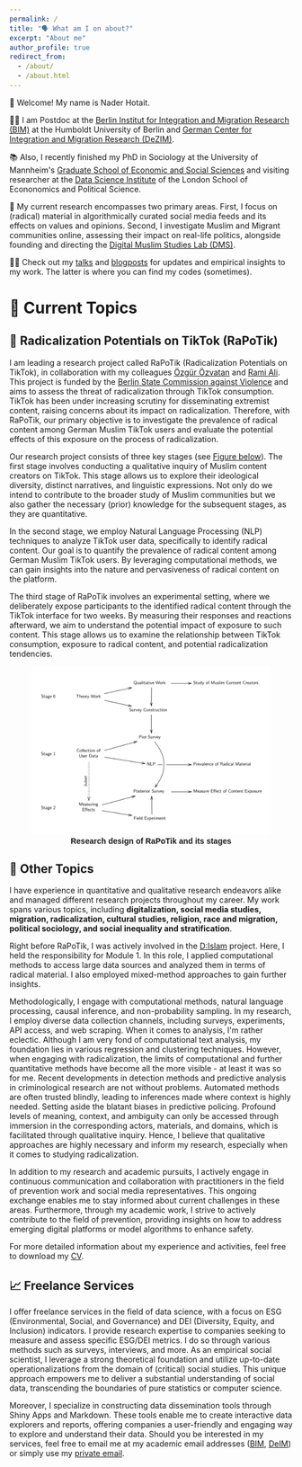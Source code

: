 ```yaml
---
permalink: /
title: "🗣 What am I on about?"
excerpt: "About me"
author_profile: true
redirect_from: 
  - /about/
  - /about.html
---
```


👋 Welcome! My name is Nader Hotait.<br>

👨‍💻 I am Postdoc at the [Berlin Institut for Integration and Migration Research (BIM)](https://www.bim.hu-berlin.de/de/bim) at the Humboldt University of Berlin and [German Center for Integration and Migration Research (DeZIM)](https://www.dezim-institut.de).<br>

📚 Also, I recently finished my PhD in Sociology at the University of Mannheim's [Graduate School of Economic and Social Sciences](https://www.uni-mannheim.de/gess/) and visiting researcher at the [Data Science Institute](https://www.lse.ac.uk/DSI) of the London School of Econonomics and Political Science.<br>

🔬 My current research encompasses two primary areas. First, I focus on (radical) material in algorithmically curated social media feeds and its effects on values and opinions. Second, I investigate Muslim and Migrant communities online, assessing their impact on real-life politics, alongside founding and directing the [Digital Muslim Studies Lab (DMS)](https://digitalmuslimstudies.com/).

👨‍🏫 Check out my [talks](/talks) and [blogposts](/year-archive) for updates and empirical insights to my work. The latter is where you can find my codes (sometimes).

# 📓 Current Topics
## 📱 Radicalization Potentials on TikTok (RaPoTik)
I am leading a research project called RaPoTik (Radicalization Potentials on TikTok), in collaboration with my colleagues [Özgür Özvatan](https://twitter.com/OzgurOzvatan) and [Rami Ali](https://twitter.com/DerRami_). This project is funded by the [Berlin State Commission against Violence](https://www.berlin.de/lb/lkbgg/) and aims to assess the threat of radicalization through TikTok consumption. TikTok has been under increasing scrutiny for disseminating extremist content, raising concerns about its impact on radicalization. Therefore, with RaPoTik, our primary objective is to investigate the prevalence of radical content among German Muslim TikTok users and evaluate the potential effects of this exposure on the process of radicalization.

Our research project consists of three key stages (see <a href="#rapotik-image">Figure below</a>). The first stage involves conducting a qualitative inquiry of Muslim content creators on TikTok. This stage allows us to explore their ideological diversity, distinct narratives, and linguistic expressions. Not only do we intend to contribute to the broader study of Muslim communities but we also gather the necessary (prior) knowledge for the subsequent stages, as they are quantitative.

In the second stage, we employ Natural Language Processing (NLP) techniques to analyze TikTok user data, specifically to identify radical content. Our goal is to quantify the prevalence of radical content among German Muslim TikTok users. By leveraging computational methods, we can gain insights into the nature and pervasiveness of radical content on the platform.

The third stage of RaPoTik involves an experimental setting, where we deliberately expose participants to the identified radical content through the TikTok interface for two weeks. By measuring their responses and reactions afterward, we aim to understand the potential impact of exposure to such content. This stage allows us to examine the relationship between TikTok consumption, exposure to radical content, and potential radicalization tendencies.

<figure>
  <img src="/images/rapotik_research_pic.png" alt="Research design of RaPoTik and its stages" id="rapotik-image">
  <figcaption style="text-align: center; font-family: sans-serif; font-weight: bold;">Research design of RaPoTik and its stages</figcaption>
</figure>

## 🔎 Other Topics
I have experience in quantitative and qualitative research endeavors alike and managed different research projects throughout my career. My work spans various topics, including **digitalization, social media studies, migration, radicalization, cultural studies, religion, race and migration, political sociology, and social inequality and stratification**.

Right before RaPoTik, I was actively involved in the [D:Islam](https://www.d-islam.de/) project. Here, I held the responsibility for Module 1. In this role, I applied computational methods to access large data sources and analyzed them in terms of radical material. I also employed mixed-method approaches to gain further insights.

Methodologically, I engage with computational methods, natural language processing, causal inference, and non-probability sampling. In my research, I employ diverse data collection channels, including surveys, experiments, API access, and web scraping. When it comes to analysis, I'm rather eclectic. Although I am very fond of computational text analysis, my foundation lies in various regression and clustering techniques. However, when engaging with radicalization, the limits of computational and further quantitative methods have become all the more visible - at least it was so for me. Recent developments in detection methods and predictive analysis in criminological research are not without problems. Automated methods are often trusted blindly, leading to inferences made where context is highly needed. Setting aside the blatant biases in predictive policing. Profound levels of meaning, context, and ambiguity can only be accessed through immersion in the corresponding actors, materials, and domains, which is facilitated through qualitative inquiry. Hence, I believe that qualitative approaches are highly necessary and inform my research, especially when it comes to studying radicalization.

In addition to my research and academic pursuits, I actively engage in continuous communication and collaboration with practitioners in the field of prevention work and social media representatives. This ongoing exchange enables me to stay informed about current challenges in these areas. Furthermore, through my academic work, I strive to actively contribute to the field of prevention, providing insights on how to address emerging digital platforms or model algorithms to enhance safety.

For more detailed information about my experience and activities, feel free to download my [CV](/files/hotait_cv_0509.pdf).

## 📈 Freelance Services
I offer freelance services in the field of data science, with a focus on ESG (Environmental, Social, and Governance) and DEI (Diversity, Equity, and Inclusion) indicators. I provide research expertise to companies seeking to measure and assess specific ESG/DEI metrics. I do so through various methods such as surveys, interviews, and more. As an empirical social scientist, I leverage a strong theoretical foundation and utilize up-to-date operationalizations from the domain of (critical) social studies. This unique approach empowers me to deliver a substantial understanding of social data, transcending the boundaries of pure statistics or computer science.

Moreover, I specialize in constructing data dissemination tools through Shiny Apps and Markdown. These tools enable me to create interactive data explorers and reports, offering companies a user-friendly and engaging way to explore and understand their data. Should you be interested in my services, feel free to email me at my academic email addresses ([BIM](mailto:nader.hotait@hu-berlin.de), [DeIM](mailto:hotait@dezim-institut.de)) or simply use my [private email](mailto:nader.htait@gmail.com).
